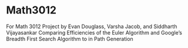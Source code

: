 # Math3012
For Math 3012 Project by Evan Douglass, Varsha Jacob, and Siddharth Vijayasankar
Comparing Efficiencies of the Euler Algorithm and Google’s Breadth First Search Algorithm to in Path Generation
